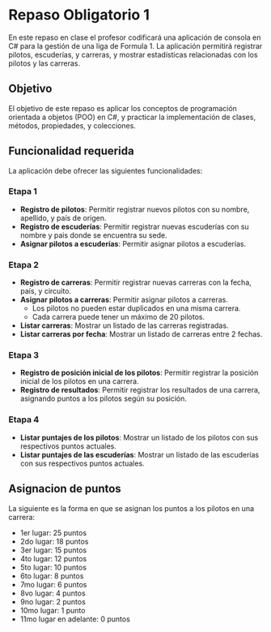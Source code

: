 # Repaso Obligatorio 1

En este repaso en clase el profesor codificará una aplicación de consola en C# para la gestión de una liga de Formula 1. La aplicación permitirá registrar pilotos, escuderías, y carreras, y mostrar estadísticas relacionadas con los pilotos y las carreras.

## Objetivo

El objetivo de este repaso es aplicar los conceptos de programación orientada a objetos (POO) en C#, y practicar la implementación de clases, métodos, propiedades, y colecciones.

## Funcionalidad requerida

La aplicación debe ofrecer las siguientes funcionalidades:

### Etapa 1

- **Registro de pilotos**: Permitir registrar nuevos pilotos con su nombre, apellido, y país de origen.
- **Registro de escuderías**: Permitir registrar nuevas escuderías con su nombre y pais donde se encuentra su sede.
- **Asignar pilotos a escuderías**: Permitir asignar pilotos a escuderías.

### Etapa 2

- **Registro de carreras**: Permitir registrar nuevas carreras con la fecha, país, y circuito.
- **Asignar pilotos a carreras**: Permitir asignar pilotos a carreras.
  - Los pilotos no pueden estar duplicados en una misma carrera.
  - Cada carrera puede tener un máximo de 20 pilotos.
- **Listar carreras**: Mostrar un listado de las carreras registradas.
- **Listar carreras por fecha**: Mostrar un listado de carreras entre 2 fechas.

### Etapa 3

- **Registro de posición inicial de los pilotos**: Permitir registrar la posición inicial de los pilotos en una carrera.
- **Registro de resultados**: Permitir registrar los resultados de una carrera, asignando puntos a los pilotos según su posición.

### Etapa 4

- **Listar puntajes de los pilotos**: Mostrar un listado de los pilotos con sus respectivos puntos actuales.
- **Listar puntajes de las escuderías**: Mostrar un listado de las escuderías con sus respectivos puntos actuales.

## Asignacion de puntos

La siguiente es la forma en que se asignan los puntos a los pilotos en una carrera:

- 1er lugar: 25 puntos
- 2do lugar: 18 puntos
- 3er lugar: 15 puntos
- 4to lugar: 12 puntos
- 5to lugar: 10 puntos
- 6to lugar: 8 puntos
- 7mo lugar: 6 puntos
- 8vo lugar: 4 puntos
- 9no lugar: 2 puntos
- 10mo lugar: 1 punto
- 11mo lugar en adelante: 0 puntos

